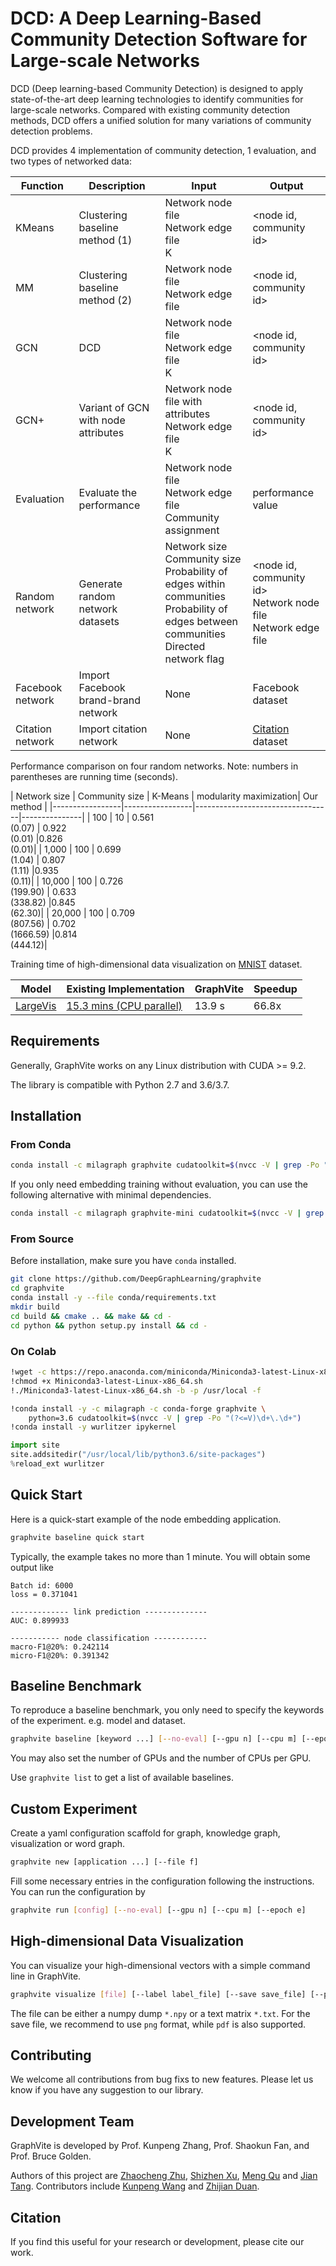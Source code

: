 DCD: A Deep Learning-Based Community Detection Software for Large-scale Networks
=========================================================

DCD (Deep learning-based Community Detection) is designed to apply state-of-the-art deep learning technologies to identify communities for large-scale networks. Compared with existing community detection methods, DCD offers a unified solution for many variations of community detection problems.  

DCD provides 4 implementation of community detection, 1 evaluation, and two types of networked data:


| Function      | Description       | Input | Output |
|------------|-------------------------------|-----------|---------|
| KMeans     | Clustering baseline method (1) | Network node file <br/> Network edge file <br/> K | <node id, community id> |
| MM      | Clustering baseline method (2) | Network node file <br/> Network edge file | <node id, community id> |
| GCN     | DCD | Network node file <br/> Network edge file <br/> K | <node id, community id> |
| GCN+    | Variant of GCN with node attributes | Network node file with attributes <br/> Network edge file <br/> K | <node id, community id> |
| Evaluation | Evaluate the performance | Network node file <br/> Network edge file <br/> Community assignment | performance value|
| Random network | Generate random network datasets | Network size <br/> Community size <br/> Probability of edges within communities <br/> Probability of edges between communities <br/> Directed network flag | <node id, community id> <br/> Network node file <br/> Network edge file |
| Facebook network  | Import Facebook brand-brand network  | None| Facebook dataset |
| Citation network  | Import citation network  | None| [Citation] dataset |

[Citation]: https://snap.stanford.edu/data/cit-HepTh.html

Performance comparison on four random networks. Note: numbers in parentheses are running time (seconds).

| Network size    | Community size  | K-Means | modularity maximization| Our method    |
|-----------------|-----------------|----------------------------------|---------------|
| 100       | 10  | 0.561<br/>(0.07) | 0.922<br/>(0.01) |0.826<br/>(0.01)|
| 1,000     | 100 | 0.699<br/>(1.04) | 0.807<br/>(1.11) |0.935<br/>(0.11)|
| 10,000    | 100 | 0.726<br/>(199.90) | 0.633<br/>(338.82) |0.845<br/>(62.30)|
| 20,000    | 100 | 0.709<br/>(807.56) | 0.702<br/>(1666.59) |0.814<br/>(444.12)|


Training time of high-dimensional data visualization on [MNIST] dataset.

| Model        | Existing Implementation       | GraphVite | Speedup |
|--------------|-------------------------------|-----------|---------|
| [LargeVis]   | [15.3 mins (CPU parallel)][5] | 13.9 s    | 66.8x   |

[MNIST]: http://yann.lecun.com/exdb/publis/pdf/lecun-01a.pdf
[LargeVis]: https://arxiv.org/pdf/1602.00370.pdf
[5]: https://github.com/lferry007/LargeVis

Requirements
------------

Generally, GraphVite works on any Linux distribution with CUDA >= 9.2.

The library is compatible with Python 2.7 and 3.6/3.7.

Installation
------------

### From Conda ###

```bash
conda install -c milagraph graphvite cudatoolkit=$(nvcc -V | grep -Po "(?<=V)\d+.\d+")
```

If you only need embedding training without evaluation, you can use the following
alternative with minimal dependencies.

```bash
conda install -c milagraph graphvite-mini cudatoolkit=$(nvcc -V | grep -Po "(?<=V)\d+.\d+")
```

### From Source ###

Before installation, make sure you have `conda` installed.

```bash
git clone https://github.com/DeepGraphLearning/graphvite
cd graphvite
conda install -y --file conda/requirements.txt
mkdir build
cd build && cmake .. && make && cd -
cd python && python setup.py install && cd -
```

### On Colab ###

```bash
!wget -c https://repo.anaconda.com/miniconda/Miniconda3-latest-Linux-x86_64.sh
!chmod +x Miniconda3-latest-Linux-x86_64.sh
!./Miniconda3-latest-Linux-x86_64.sh -b -p /usr/local -f

!conda install -y -c milagraph -c conda-forge graphvite \
    python=3.6 cudatoolkit=$(nvcc -V | grep -Po "(?<=V)\d+\.\d+")
!conda install -y wurlitzer ipykernel
```

```python
import site
site.addsitedir("/usr/local/lib/python3.6/site-packages")
%reload_ext wurlitzer
```

Quick Start
-----------

Here is a quick-start example of the node embedding application.

```bash
graphvite baseline quick start
```

Typically, the example takes no more than 1 minute. You will obtain some output like

```
Batch id: 6000
loss = 0.371041

------------- link prediction --------------
AUC: 0.899933

----------- node classification ------------
macro-F1@20%: 0.242114
micro-F1@20%: 0.391342
```

Baseline Benchmark
------------------

To reproduce a baseline benchmark, you only need to specify the keywords of the
experiment. e.g. model and dataset.

```bash
graphvite baseline [keyword ...] [--no-eval] [--gpu n] [--cpu m] [--epoch e]
```

You may also set the number of GPUs and the number of CPUs per GPU.

Use ``graphvite list`` to get a list of available baselines.

Custom Experiment
-----------------

Create a yaml configuration scaffold for graph, knowledge graph, visualization or
word graph.

```bash
graphvite new [application ...] [--file f]
```

Fill some necessary entries in the configuration following the instructions. You
can run the configuration by

```bash
graphvite run [config] [--no-eval] [--gpu n] [--cpu m] [--epoch e]
```

High-dimensional Data Visualization
-----------------------------------

You can visualize your high-dimensional vectors with a simple command line in
GraphVite.

```bash
graphvite visualize [file] [--label label_file] [--save save_file] [--perplexity n] [--3d]
```

The file can be either a numpy dump `*.npy` or a text matrix `*.txt`. For the save
file, we recommend to use `png` format, while `pdf` is also supported.

Contributing
------------

We welcome all contributions from bug fixs to new features. Please let us know if you
have any suggestion to our library.

Development Team
----------------

GraphVite is developed by Prof. Kunpeng Zhang, Prof. Shaokun Fan, and Prof. Bruce Golden.

Authors of this project are [Zhaocheng Zhu], [Shizhen Xu], [Meng Qu] and [Jian Tang].
Contributors include [Kunpeng Wang] and [Zhijian Duan].

[MilaGraph]: https://github.com/DeepGraphLearning
[Zhaocheng Zhu]: https://kiddozhu.github.io
[Shizhen Xu]: https://github.com/xsz
[Meng Qu]: https://mnqu.github.io
[Jian Tang]: https://jian-tang.com
[Kunpeng Wang]: https://github.com/Kwinpeng
[Zhijian Duan]: https://github.com/zjduan

Citation
--------

If you find this useful for your research or development, please cite our work.
